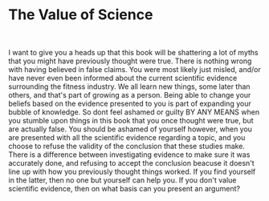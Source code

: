 # The Value of Science

<br>

I want to give you a heads up that this book will be shattering a lot of myths that you might have previously thought were true. There is nothing wrong with having believed in false claims. You were most likely just misled, and/or have never even been informed about the current scientific evidence surrounding the fitness industry. We all learn new things, some later than others, and that's part of growing as a person. Being able to change your beliefs based on the evidence presented to you is part of expanding your bubble of knowledge. So dont feel ashamed or guilty BY ANY MEANS when you stumble upon things in this book that you once thought were true, but are actually false. You should be ashamed of yourself however, when you are presented with all the scientific evidence regarding a topic, and you choose to refuse the validity of the conclusion that these studies make. There is a difference between investigating evidence to make sure it was accurately done, and refusing to accept the conclusion beacuse it doesn't line up with how you previously thought things worked. If you find yourself in the latter, then no one but yourself can help you. If you don't value scientific evidence, then on what basis can you present an argument?

